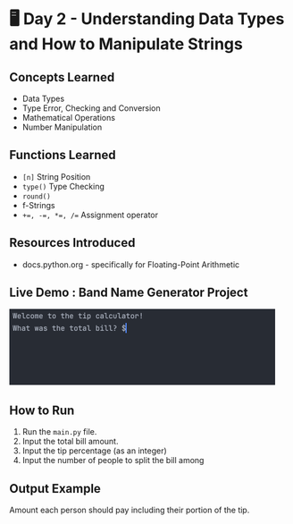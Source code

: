 # 🖥️ Day 2 - Understanding Data Types and How to Manipulate Strings

## Concepts Learned
- Data Types
- Type Error, Checking and Conversion 
- Mathematical Operations
- Number Manipulation

## Functions Learned
- `[n]` String Position 
- `type()` Type Checking
- `round()` 
- f-Strings
- `+=, -=, *=, /=` Assignment operator

## Resources Introduced
- docs.python.org - specifically for Floating-Point Arithmetic

## Live Demo : Band Name Generator Project 
![Tip Calculator Demo](../assets/day02-tip-calculator.gif)

## How to Run
1.  Run the `main.py` file.
2.  Input the total bill amount.  
3.  Input the tip percentage (as an integer)
4.  Input the number of people to split the bill among

## Output Example
Amount each person should pay including their portion of the tip.  